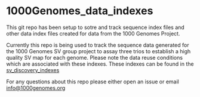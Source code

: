# 1000Genomes_data_indexes

This git repo has been setup to sotre and track sequence index files and other data index files created for data from the 1000 Genomes Project.

Currently this repo is being used to track the sequence data generated for the 1000 Genomes SV group project to assay three trios to establish a high quality SV map for each genome. Please note the data reuse conditions which are associated with these indexes. These indexes can be found in the [sv_discovery_indexes](https://github.com/igsr/1000Genomes_data_indexes/tree/master/sv_discovery_indexes)


For any questions about this repo please either open an issue or email info@1000genomes.org


